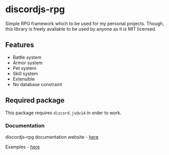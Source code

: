# discordjs-rpg
Simple RPG framework which to be used for my personal projects. Though, this
library is freely available to be used by anyone as it is MIT licensed.

## Features
- Battle system
- Armor system
- Pet system
- Skill system
- Extensible
- No database constraint

## Required package
This package requires `discord.js@v14` in order to work.

### Documentation
discordjs-rpg documentation website -
[here](https://discordjs-rpg.vercel.app/index.html)

Examples - [here](./src/test/)
